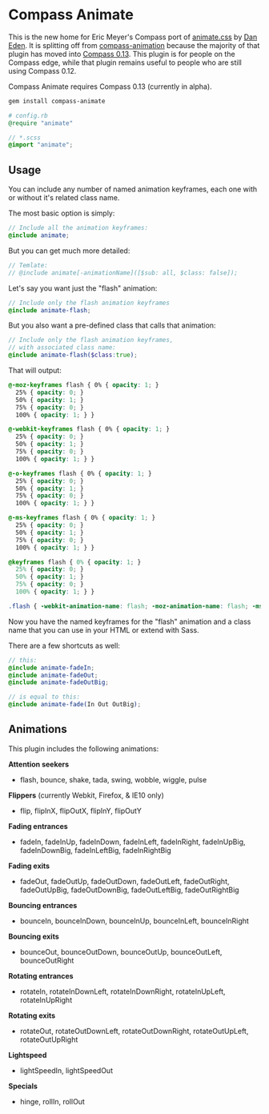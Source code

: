 Compass Animate
===============

This is the new home for 
Eric Meyer's Compass port of
[animate.css][animate]
by [Dan Eden][dan].
It is splitting off from
[compass-animation][ca]
because the majority of that plugin
has moved into [Compass 0.13][c13].
This plugin is for people on the Compass edge,
while that plugin remains useful 
to people who are still using Compass 0.12.

Compass Animate requires
Compass 0.13 (currently in alpha).

```bash
gem install compass-animate
```

```ruby
# config.rb
@require "animate"
```

```scss
// *.scss
@import "animate";
```

[animate]: http://daneden.me/animate/
[dan]: http://daneden.me/
[ca]: https://github.com/ericam/compass-animation
[c13]: http://beta.compass-style.org/reference/compass/css3/animation/

## Usage

You can include any number of named animation keyframes,
each one with or without it's related class name.

The most basic option is simply:

```scss
// Include all the animation keyframes:
@include animate;
```

But you can get much more detailed:

```scss
// Temlate:
// @include animate[-animationName]([$sub: all, $class: false]);
```

Let's say you want just the "flash" animation:

```scss
// Include only the flash animation keyframes
@include animate-flash;
```

But you also want a pre-defined class
that calls that animation:

```scss
// Include only the flash animation keyframes,
// with associated class name:
@include animate-flash($class:true);
```

That will output:

```css
@-moz-keyframes flash { 0% { opacity: 1; }
  25% { opacity: 0; }
  50% { opacity: 1; }
  75% { opacity: 0; }
  100% { opacity: 1; } }

@-webkit-keyframes flash { 0% { opacity: 1; }
  25% { opacity: 0; }
  50% { opacity: 1; }
  75% { opacity: 0; }
  100% { opacity: 1; } }

@-o-keyframes flash { 0% { opacity: 1; }
  25% { opacity: 0; }
  50% { opacity: 1; }
  75% { opacity: 0; }
  100% { opacity: 1; } }

@-ms-keyframes flash { 0% { opacity: 1; }
  25% { opacity: 0; }
  50% { opacity: 1; }
  75% { opacity: 0; }
  100% { opacity: 1; } }

@keyframes flash { 0% { opacity: 1; }
  25% { opacity: 0; }
  50% { opacity: 1; }
  75% { opacity: 0; }
  100% { opacity: 1; } }

.flash { -webkit-animation-name: flash; -moz-animation-name: flash; -ms-animation-name: flash; -o-animation-name: flash; animation-name: flash; }
```

Now you have the named keyframes
for the "flash" animation
and a class name that you can use in your HTML
or extend with Sass.

There are a few shortcuts as well:

```scss
// this:
@include animate-fadeIn;
@include animate-fadeOut;
@include animate-fadeOutBig;

// is equal to this:
@include animate-fade(In Out OutBig);
```

## Animations

This plugin includes the following animations:

**Attention seekers**
- flash, bounce, shake, tada, swing, wobble, wiggle, pulse

**Flippers** (currently Webkit, Firefox, & IE10 only)
- flip, flipInX, flipOutX, flipInY, flipOutY

**Fading entrances**
- fadeIn, fadeInUp, fadeInDown, fadeInLeft, fadeInRight, 
  fadeInUpBig, fadeInDownBig, fadeInLeftBig, fadeInRightBig

**Fading exits**
- fadeOut, fadeOutUp, fadeOutDown, fadeOutLeft, fadeOutRight,
  fadeOutUpBig, fadeOutDownBig, fadeOutLeftBig, fadeOutRightBig

**Bouncing entrances**
- bounceIn, bounceInDown, bounceInUp, bounceInLeft, bounceInRight

**Bouncing exits**
- bounceOut, bounceOutDown, bounceOutUp, 
  bounceOutLeft, bounceOutRight

**Rotating entrances**
- rotateIn, rotateInDownLeft, rotateInDownRight, 
  rotateInUpLeft, rotateInUpRight

**Rotating exits**
- rotateOut, rotateOutDownLeft, rotateOutDownRight, 
  rotateOutUpLeft, rotateOutUpRight

**Lightspeed**
- lightSpeedIn, lightSpeedOut

**Specials**
- hinge, rollIn, rollOut
